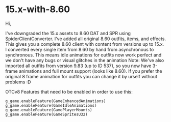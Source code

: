 # 15.x-with-8.60

Hi,

I've downgraded the 15.x assets to 8.60 DAT and SPR using SpiderClientConverter. I've added all original 8.60 outfits, items, and effects.
This gives you a complete 8.60 client with content from versions up to 15.x.
I converted every single item from 8.60 by hand from asynchronous to synchronous. This means idle animations for outfits now work perfect and we don't have any bugs or visual glitches in the animation
Note: We've also imported all outfits from version 9.83 (up to ID 537), so you now have 3-frame animations and full mount support (looks like 8.60). If you prefer the original 8 frame animation for outfits you can change it by urself without problems :D

OTCv8 Features that need to be enabled in order to use this:
    
    g_game.enableFeature(GameEnhancedAnimations)
    g_game.enableFeature(GameIdleAnimations)
    g_game.enableFeature(GamePlayerMounts)
    g_game.enableFeature(GameSpritesU32)